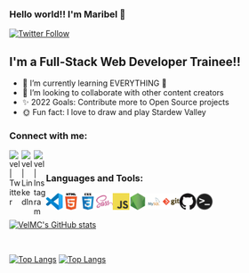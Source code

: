### Hello world!! I'm Maribel  👋 


[![Twitter Follow](https://img.shields.io/twitter/follow/Maribel_MC_?color=1DA1F2&logo=twitter&style=for-the-badge)](https://twitter.com/intent/follow?original_referer=https://github.com/Maribel_MC_&screen_name=Maribel_MC_)

## I'm a Full-Stack Web Developer Trainee!!

- 🧠 I’m currently learning EVERYTHING 🤣
- 👯 I’m looking to collaborate with other content creators
- ✨ 2022 Goals: Contribute more to Open Source projects
- 🌞 Fun fact: I love to draw and play Stardew Valley

### Connect with me:



[<img align="left" alt="vel | Twitter" width="22px" src="https://cdn.jsdelivr.net/npm/simple-icons@v3/icons/twitter.svg" />][twitter]
[<img align="left" alt="vel | LinkedIn" width="22px" src="https://cdn.jsdelivr.net/npm/simple-icons@v3/icons/linkedin.svg" />][linkedin]
[<img align="left" alt="vel | Instagram" width="22px" src="https://cdn.jsdelivr.net/npm/simple-icons@v3/icons/instagram.svg" />][instagram]

<br />

### Languages and Tools:

<img align="left" alt="Visual Studio Code" width="30px" src="https://raw.githubusercontent.com/github/explore/80688e429a7d4ef2fca1e82350fe8e3517d3494d/topics/visual-studio-code/visual-studio-code.png" /> 
<img align="left" alt="HTML5" width="30px" src="https://raw.githubusercontent.com/github/explore/80688e429a7d4ef2fca1e82350fe8e3517d3494d/topics/html/html.png" />
<img align="left" alt="CSS3" width="30px" src="https://raw.githubusercontent.com/github/explore/80688e429a7d4ef2fca1e82350fe8e3517d3494d/topics/css/css.png" />
<img align="left" alt="Sass" width="30px" src="https://raw.githubusercontent.com/github/explore/80688e429a7d4ef2fca1e82350fe8e3517d3494d/topics/sass/sass.png" />
<img align="left" alt="JavaScript" width="30px" src="https://raw.githubusercontent.com/github/explore/80688e429a7d4ef2fca1e82350fe8e3517d3494d/topics/javascript/javascript.png" />
<img align="left" alt="Node.js" width="30px" src="https://raw.githubusercontent.com/github/explore/80688e429a7d4ef2fca1e82350fe8e3517d3494d/topics/nodejs/nodejs.png" />
<img align="left" alt="MySQL" width="30px" src="https://raw.githubusercontent.com/github/explore/80688e429a7d4ef2fca1e82350fe8e3517d3494d/topics/mysql/mysql.png" />
<img align="left" alt="Git" width="30px" src="https://raw.githubusercontent.com/github/explore/80688e429a7d4ef2fca1e82350fe8e3517d3494d/topics/git/git.png" />
<img align="left" alt="GitHub" width="30px" src="https://raw.githubusercontent.com/github/explore/78df643247d429f6cc873026c0622819ad797942/topics/github/github.png" />
<img align="left" alt="Terminal" width="30px" src="https://raw.githubusercontent.com/github/explore/80688e429a7d4ef2fca1e82350fe8e3517d3494d/topics/terminal/terminal.png" />

<br />
<br />

[![VelMC's GitHub stats](https://github-readme-stats.vercel.app/api?username=VelMc&show_icons=true&theme=tokyonight)](https://github.com/anuraghazra/github-readme-stats)


<br />

[![Top Langs](https://github-readme-stats.vercel.app/api/top-langs/?username=VelMC&langs_count=8&layout=compact)](https://github.com/anuraghazra/github-readme-stats)
[![Top Langs](https://github-readme-stats.vercel.app/api/top-langs/?username=VelMC&layout=compact)](https://github.com/anuraghazra/github-readme-stats)


<br />

[twitter]: https://twitter.com/Maribel_MC_
[linkedin]: https://www.linkedin.com/in/maribel-mc/
[instagram]: https://www.instagram.com/hastur_bel/
